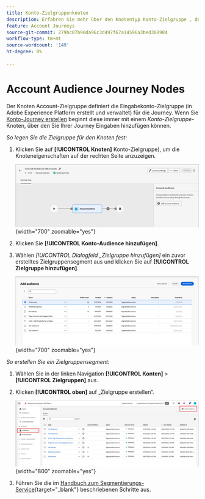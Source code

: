 ```yaml
---
title: Konto-Zielgruppenknoten
description: Erfahren Sie mehr über den Knotentyp Konto-Zielgruppe , den Sie für die Orchestrierung Ihrer Konto-Journey in Journey Optimizer B2B edition verwenden können.
feature: Account Journeys
source-git-commit: 279bc07b90da96c3d497f67a14596a3bed308984
workflow-type: tm+mt
source-wordcount: '149'
ht-degree: 0%

---
```


# Account Audience Journey Nodes

Der Knoten Account-Zielgruppe definiert die Eingabekonto-Zielgruppe (in Adobe Experience Platform erstellt und verwaltet) für die Journey. Wenn Sie [Konto-Journey erstellen](./journey-overview.md#create-an-account-journey) beginnt diese immer mit einem _Konto-Zielgruppe_-Knoten, über den Sie Ihrer Journey Eingaben hinzufügen können.

_So legen Sie die Zielgruppe für den Knoten fest:_

1. Klicken Sie auf **[!UICONTROL Knoten]** Konto-Zielgruppe), um die Knoteneigenschaften auf der rechten Seite anzuzeigen.

   ![Konto-Zielgruppenknoten](./assets/account-journey-account-audience-node.png){width="700" zoomable="yes"}

1. Klicken Sie **[!UICONTROL Konto-Audience hinzufügen]**.

1. Wählen _[!UICONTROL Dialogfeld „Zielgruppe hinzufügen]_ ein zuvor erstelltes Zielgruppensegment aus und klicken Sie auf **[!UICONTROL Zielgruppe hinzufügen]**.

   ![Konto-Zielgruppenknoten](./assets/node-audience-add-dialog.png){width="700" zoomable="yes"}

_So erstellen Sie ein Zielgruppensegment:_

1. Wählen Sie in der linken Navigation **[!UICONTROL Konten]** > **[!UICONTROL Zielgruppen]** aus.

1. Klicken **[!UICONTROL oben]** auf „Zielgruppe erstellen“.

   ![Erstellen eines Zielgruppensegments](./assets/audiences-list-create.png){width="800" zoomable="yes"}

1. Führen Sie die im [Handbuch zum Segmentierungs-Service](https://experienceleague.adobe.com/en/docs/experience-platform/segmentation/ui/account-audiences){target="_blank"} beschriebenen Schritte aus.
